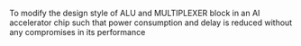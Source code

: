 To modify the design style of ALU and MULTIPLEXER block in an AI accelerator chip such that power consumption and delay is reduced without any compromises in its performance
